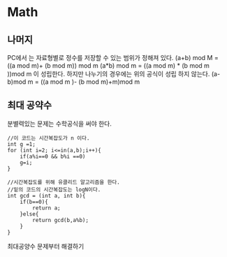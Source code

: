 # Math

## 나머지
PC에서 는 자료형별로 정수를 저장할 수 있는 범위가 정해져 있다. 
 (a+b) mod M = ((a mod m)+ (b mod m)) mod m
 (a*b) mod m = ((a mod m) * (b mod m ))mod m
 이 성립한다. 
 하지만 나누기의 경우에는 위의 공식이 성립 하지 않는다. 
 (a-b)mod m = ((a mod m )- (b mod m)+m)mod m 


## 최대 공약수 
분별력있는 문제는 수학공식을 써야 한다.
```
//이 코드는 시간복잡도가 n 이다. 
int g =1;
for (int i=2; i<=in(a,b);i++){
    if(a%i==0 && b%i ==0)
    g=i;
}

//시간복잡도를 위해 유클리드 알고리즘을 한다. 
//밑의 코드의 시간복잡도는 logN이다. 
int gcd = (int a, int b){
    if(b==0){
        return a; 
    }else{
        return gcd(b,a%b);
    }
}
```
최대공양수 문제부터 해결하기 